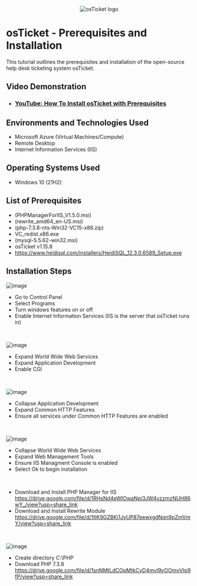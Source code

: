 <p align="center">
<img src="https://i.imgur.com/Clzj7Xs.png" alt="osTicket logo"/>
</p>

<h1>osTicket - Prerequisites and Installation</h1>
This tutorial outlines the prerequisites and installation of the open-source help desk ticketing system osTicket.<br />


<h2>Video Demonstration</h2>

- ### [YouTube: How To Install osTicket with Prerequisites](https://www.youtube.com)

<h2>Environments and Technologies Used</h2>

- Microsoft Azure (Virtual Machines/Compute)
- Remote Desktop
- Internet Information Services (IIS)

<h2>Operating Systems Used </h2>

- Windows 10</b> (21H2)

<h2>List of Prerequisites</h2>

- (PHPManagerForIIS_V1.5.0.msi)
- (rewrite_amd64_en-US.msi)
- (php-7.3.8-nts-Win32-VC15-x86.zip)
- VC_redist.x86.exe
- (mysql-5.5.62-win32.msi)
- osTicket v1.15.8
- https://www.heidisql.com/installers/HeidiSQL_12.3.0.6589_Setup.exe

<h2>Installation Steps</h2>

![image](https://github.com/JordanDanielWest/osticket-prereqs/assets/96628562/41593889-ca4c-4ac6-9037-caa987cb952a)

- Go to Control Panel
- Select Programs
- Turn windows features on or off
- Enable Internet Information Services (IIS is the server that osTicket runs in)

<br />

![image](https://github.com/JordanDanielWest/osticket-prereqs/assets/96628562/0af5c476-29ad-4c92-b94e-7f1fa0708020)

- Expand World Wide Web Services
- Expand Application Development
- Enable CGI
<br />

![image](https://github.com/JordanDanielWest/osticket-prereqs/assets/96628562/9d14d055-60aa-42d4-970e-c3aa018897ae)

- Collapse Application Development
- Expand Common HTTP Features
- Ensure all services under Common HTTP Features are enabled

<br />

![image](https://github.com/JordanDanielWest/osticket-prereqs/assets/96628562/bbd43b29-9eb6-4444-b4ac-90873f2381ef)

- Collapse World Wide Web Services
- Expand Web Management Tools
- Ensure IIS Managment Console is enabled
- Select Ok to begin installation
<br />

- Download and Install PHP Manager for IIS https://drive.google.com/file/d/1RHsNd4eWIOwaNpj3JW4vzzmzNUH86wY_/view?usp=share_link
- Download and Install Rewrite Module https://drive.google.com/file/d/1tIK9GZBKj1JyUP87eewxgdNqn9pZmVmY/view?usp=share_link

<br />

![image](https://github.com/JordanDanielWest/osticket-prereqs/assets/96628562/8a1b9d7c-ce51-4450-8e5c-cfef8855a769)

- Create directory C:\PHP
- Download PHP 7.3.8 https://drive.google.com/file/d/1snNMtLdCOpMtkCyD4mvl9yOOmvVIp9fP/view?usp=share_link
  

<br />
